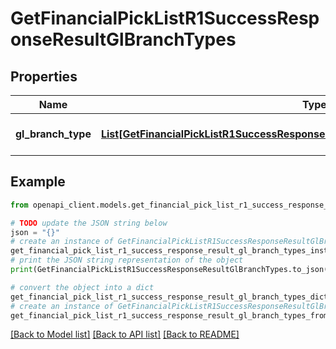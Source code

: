 # GetFinancialPickListR1SuccessResponseResultGlBranchTypes


## Properties

Name | Type | Description | Notes
------------ | ------------- | ------------- | -------------
**gl_branch_type** | [**List[GetFinancialPickListR1SuccessResponseResultGlBranchTypesGlBranchTypeInner]**](GetFinancialPickListR1SuccessResponseResultGlBranchTypesGlBranchTypeInner.md) | A list of GL branch types. | 

## Example

```python
from openapi_client.models.get_financial_pick_list_r1_success_response_result_gl_branch_types import GetFinancialPickListR1SuccessResponseResultGlBranchTypes

# TODO update the JSON string below
json = "{}"
# create an instance of GetFinancialPickListR1SuccessResponseResultGlBranchTypes from a JSON string
get_financial_pick_list_r1_success_response_result_gl_branch_types_instance = GetFinancialPickListR1SuccessResponseResultGlBranchTypes.from_json(json)
# print the JSON string representation of the object
print(GetFinancialPickListR1SuccessResponseResultGlBranchTypes.to_json())

# convert the object into a dict
get_financial_pick_list_r1_success_response_result_gl_branch_types_dict = get_financial_pick_list_r1_success_response_result_gl_branch_types_instance.to_dict()
# create an instance of GetFinancialPickListR1SuccessResponseResultGlBranchTypes from a dict
get_financial_pick_list_r1_success_response_result_gl_branch_types_from_dict = GetFinancialPickListR1SuccessResponseResultGlBranchTypes.from_dict(get_financial_pick_list_r1_success_response_result_gl_branch_types_dict)
```
[[Back to Model list]](../README.md#documentation-for-models) [[Back to API list]](../README.md#documentation-for-api-endpoints) [[Back to README]](../README.md)



